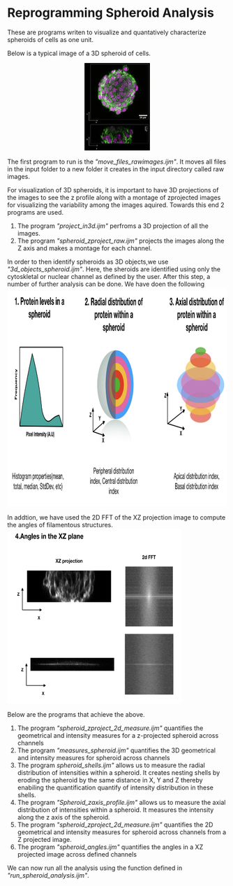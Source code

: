 # Reprogramming Spheroid Analysis
These are programs writen to visualize and quantatively characterize spheroids of cells as one unit. 

Below is a typical image of a 3D spheroid of cells.<br/>
<p align="center">
<img src='/Reprogramming_spheroids/spheroid_image.png' height='200' width='150'><br/>
</p>

The first program to run is the _"move_files_rawimages.ijm"_. It moves all files in the input folder to a new folder it creates in the input directory called raw images.

For visualization of 3D spheroids, it is important to have 3D projections of the images to see the z profile along with a montage of zprojected images for visualizing the variability among the images aquired. Towards this end 2 programs are used. 
  1. The program _"project_in3d.ijm"_ perfroms a 3D projection of all the images. 
  2. The program _"spheroid_zproject_raw.ijm"_ projects the images along the Z axis and makes a montage for each channel. 
  
In order to then identify spheroids as 3D objects,we use _"3d_objects_spheroid.ijm"_. Here, the sheroids are identified using only the cytoskletal or nuclear channel as defined by the user. After this step, a number of further analysis can be done. We have doen the following<br/>
<img src='/Reprogramming_spheroids/protein_measurements.png' height='500' width='900'><br/>

In addtion, we have used the 2D FFT of the XZ projection image to compute the angles of filamentous structures. 
<img src='/Reprogramming_spheroids/angles_fft_xz.png' height='400' width='400'><br/>


Below are the programs that achieve the above. 

  1. The program _"spheroid_zproject_2d_measure.ijm"_ quantifies the geometrical and intensity measures for a z-projected spheroid across channels 
  2. The program _"measures_spheroid.ijm"_ quantifies the 3D geometrical and intensity measures for spheroid across channels 
  3. The program _spheroid_shells.ijm"_ allows us to measure the radial distribution of intensities within a spheroid. It creates nesting shells by eroding the spheroid by the same distance in X, Y and Z thereby enabiling the quantification quantify of intensity distribution in these shells.
  4. The program _"Spheroid_zaxis_profile.ijm"_ allows us to measure the axial distribution of intensities within a spheroid. It measures the intensity along the z axis of the spheroid. 
  5. The program _"spheroid_zproject_2d_measure.ijm"_ quantifies the 2D geometrical and intensity measures for spheroid across channels from a Z projected image.
  6. The program _"spheroid_angles.ijm"_ quantifies the angles in a XZ projected image across defined channels

We can now run all the analysis using the function defined in _"run_spheroid_analysis.ijm"_.
